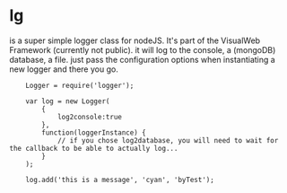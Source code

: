 # lg 

is a super simple logger class for nodeJS. It's part of the VisualWeb Framework (currently not public).
it will log to the console, a (mongoDB) database, a file.
just pass the configuration options when instantiating a new logger and there you go.


		Logger = require('logger');

		var log = new Logger(
			{
				log2console:true
			}, 
			function(loggerInstance) { 
				// if you chose log2database, you will need to wait for the callback to be able to actually log... 
			} 
		);

		log.add('this is a message', 'cyan', 'byTest');
	
	